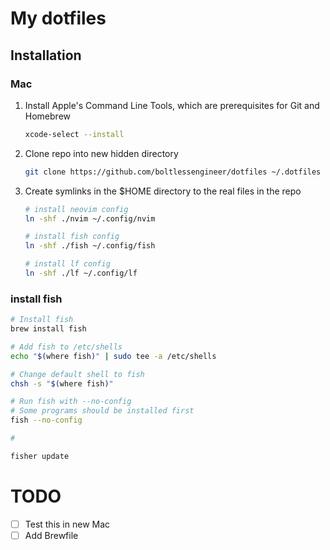 # My dotfiles

## Installation

### Mac

1. Install Apple's Command Line Tools, which are prerequisites for Git and Homebrew

   ```bash
   xcode-select --install
   ```

2. Clone repo into new hidden directory

   ```bash
   git clone https://github.com/boltlessengineer/dotfiles ~/.dotfiles
   ```

3. Create symlinks in the $HOME directory to the real files in the repo

   ```bash
   # install neovim config
   ln -shf ./nvim ~/.config/nvim

   # install fish config
   ln -shf ./fish ~/.config/fish

   # install lf config
   ln -shf ./lf ~/.config/lf
   ```

### install fish

```bash
# Install fish
brew install fish

# Add fish to /etc/shells
echo "$(where fish)" | sudo tee -a /etc/shells

# Change default shell to fish
chsh -s "$(where fish)"

# Run fish with --no-config
# Some programs should be installed first
fish --no-config

#

fisher update
```

# TODO

- [ ] Test this in new Mac
- [ ] Add Brewfile
